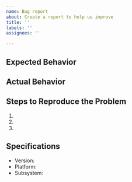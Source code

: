 ```yaml
---
name: Bug report
about: Create a report to help us improve
title: ''
labels: ''
assignees: ''

---
```


## Expected Behavior

## Actual Behavior

## Steps to Reproduce the Problem

1.
1.
1.

## Specifications

- Version:
- Platform:
- Subsystem:
